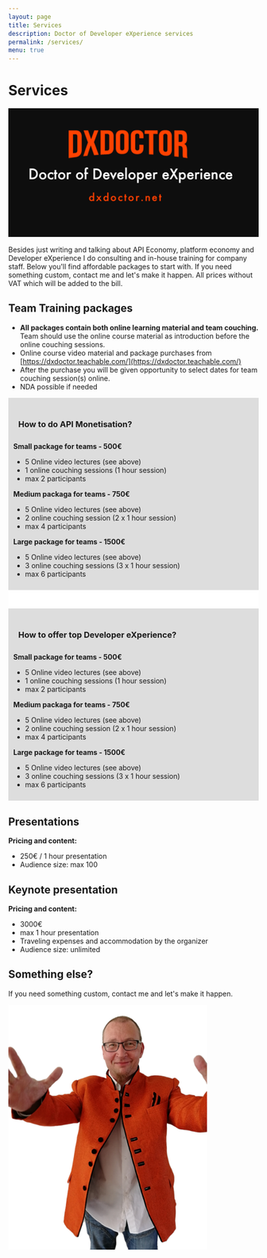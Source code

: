 ```yaml
---
layout: page
title: Services
description: Doctor of Developer eXperience services
permalink: /services/
menu: true
---
```


# Services

<img src="/assets/img/dxdoctor-logo.png" alt="DX Doctor Logo" width="1238">

Besides just writing and talking about API Economy, platform economy and Developer eXperience I do consulting and in-house training for company staff. Below you'll find affordable packages to start with. If you need something custom, contact me and let's make it happen. All prices without VAT which will be added to the bill. 


## Team Training packages

* **All packages contain both online learning material and team couching.** Team should use the online course material as introduction before the online couching sessions. 
* Online course video material and package purchases from [https://dxdoctor.teachable.com/](https://dxdoctor.teachable.com/) 
* After the purchase you will be given opportunity to select dates for team couching session(s) online. 
* NDA possible if needed

<div style="background-color:#ddd;padding:10px;">
<div>
<h3 style="padding:10px;">How to do API Monetisation?</h3>
</div>

<p><b>Small package for teams - 500€</b></p>
<ul>
<li>5 Online video lectures (see above) </li>
<li>1 online couching sessions (1 hour session)</li>
<li>max 2 participants </li>
</ul>

<p><b>Medium packaga for teams - 750€</b></p>

<ul>
<li>5 Online video lectures (see above)</li>
<li>2 online couching session (2 x 1 hour session)</li>
<li>max 4 participants</li>
</ul>

<p><b>Large package for teams - 1500€</b></p>
<ul>
<li>5 Online video lectures (see above)</li>
<li>3 online couching sessions (3 x 1 hour session)</li>
<li>max 6 participants</li>
</ul>
</div>

<div style="background-color:#fff;padding:10px;">&nbsp;</div>


<div style="background-color:#ddd;padding:10px;">
<div>
<h3 style="padding:10px;">How to offer top Developer eXperience?</h3>
</div>

<p><b>Small package for teams - 500€</b></p>
<ul>
<li>5 Online video lectures (see above) </li>
<li>1 online couching sessions (1 hour session)</li>
<li>max 2 participants </li>
</ul>

<p><b>Medium packaga for teams - 750€</b></p>

<ul>
<li>5 Online video lectures (see above)</li>
<li>2 online couching session (2 x 1 hour session)</li>
<li>max 4 participants</li>
</ul>

<p><b>Large package for teams - 1500€</b></p>
<ul>
<li>5 Online video lectures (see above)</li>
<li>3 online couching sessions (3 x 1 hour session)</li>
<li>max 6 participants</li>
</ul>
</div>


## Presentations

**Pricing and content:** 

* 250€ / 1 hour presentation 
* Audience size: max 100

## Keynote presentation

**Pricing and content:** 

* 3000€
* max 1 hour presentation 
* Traveling expenses and accommodation by the organizer
* Audience size: unlimited



## Something else? 

If you need something custom, contact me and let's make it happen. 


<img class="img-rounded" src="/assets/img/uploads/jarkko-full.png" alt="Jarkko APItalist Moilanen" width="400">

